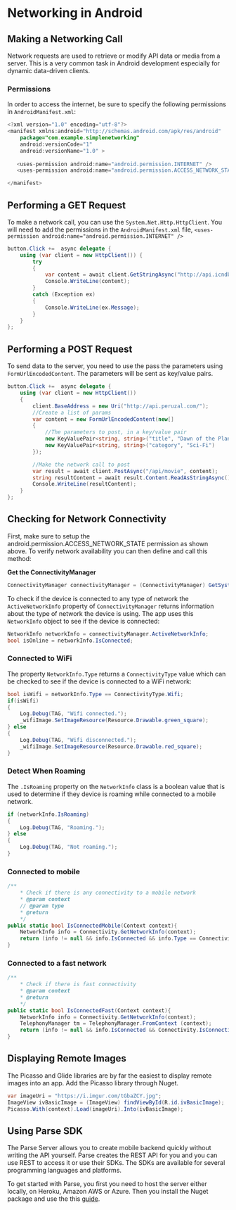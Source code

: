# Networking in Android

## Making a Networking Call

Network requests are used to retrieve or modify API data or media from a server. This is a very common task in Android development especially for dynamic data-driven clients.

### Permissions

In order to access the internet, be sure to specify the following permissions in `AndroidManifest.xml`:

```java
<?xml version="1.0" encoding="utf-8"?>
<manifest xmlns:android="http://schemas.android.com/apk/res/android"
    package="com.example.simplenetworking"
    android:versionCode="1"
    android:versionName="1.0" >
 
   <uses-permission android:name="android.permission.INTERNET" /> 
   <uses-permission android:name="android.permission.ACCESS_NETWORK_STATE" />

</manifest>
```

## Performing a GET Request

To make a network call, you can use the `System.Net.Http.HttpClient`. You will need to add the permissions in the `AndroidManifest.xml` file, `<uses-permission android:name="android.permission.INTERNET" />`

```cs
button.Click +=  async delegate {
    using (var client = new HttpClient()) {
        try
        {
            var content = await client.GetStringAsync("http://api.icndb.com/jokes/random");
            Console.WriteLine(content);
        }
        catch (Exception ex)
        {
            Console.WriteLine(ex.Message);
        }
    }
};
```

## Performing a POST Request

To send data to the server, you need to use the pass the parameters using `FormUrlEncodedContent`. The parameters will be sent as key/value pairs.

```cs
button.Click +=  async delegate {
    using (var client = new HttpClient())
    {
        client.BaseAddress = new Uri("http://api.peruzal.com/");
        //Create a list of params
        var content = new FormUrlEncodedContent(new[]
        {
            //The parameters to post, in a key/value pair
            new KeyValuePair<string, string>("title", "Dawn of the Planet Earth"),
            new KeyValuePair<string, string>("category", "Sci-Fi")
        });

        //Make the network call to post
        var result = await client.PostAsync("/api/movie", content);
        string resultContent = await result.Content.ReadAsStringAsync();
        Console.WriteLine(resultContent);
    }
};
```

## Checking for Network Connectivity

First, make sure to setup the android.permission.ACCESS_NETWORK_STATE permission as shown above. To verify network availability you can then define and call this method:

**Get the ConnectivityManager**

```cs
ConnectivityManager connectivityManager = (ConnectivityManager) GetSystemService(ConnectivityService);
```

To check if the device is connected to any type of network the `ActiveNetworkInfo` property of `ConnectivityManager` returns information about the type of network the device is using. The app uses this `NetworkInfo` object to see if the device is connected:

```cs
NetworkInfo networkInfo = connectivityManager.ActiveNetworkInfo;
bool isOnline = networkInfo.IsConnected;
```

### Connected to WiFi
The property `NetworkInfo.Type` returns a `ConnectivityType` value which can be checked to see if the device is connected to a WiFi network:

```cs
bool isWifi = networkInfo.Type == ConnectivityType.Wifi;
if(isWifi)
{
    Log.Debug(TAG, "Wifi connected.");
    _wifiImage.SetImageResource(Resource.Drawable.green_square);
} else
{
    Log.Debug(TAG, "Wifi disconnected.");
    _wifiImage.SetImageResource(Resource.Drawable.red_square);
}
```

### Detect When Roaming
The `.IsRoaming` property on the `NetworkInfo` class is a boolean value that is used to determine if they device is roaming while connected to a mobile network.

```cs
if (networkInfo.IsRoaming)
{
    Log.Debug(TAG, "Roaming.");
} else
{
    Log.Debug(TAG, "Not roaming.");
}
```


### Connected to mobile

```cs
/**
    * Check if there is any connectivity to a mobile network
    * @param context
    // @param type
    * @return
    */
public static bool IsConnectedMobile(Context context){
    NetworkInfo info = Connectivity.GetNetworkInfo(context);
    return (info != null && info.IsConnected && info.Type == ConnectivityType.Mobile);
}
```


### Connected to a fast network

```cs
/**
    * Check if there is fast connectivity
    * @param context
    * @return
    */
public static bool IsConnectedFast(Context context){
    NetworkInfo info = Connectivity.GetNetworkInfo(context);
    TelephonyManager tm = TelephonyManager.FromContext (context);
    return (info != null && info.IsConnected && Connectivity.IsConnectionFast(info.Type, tm.NetworkType));
}
```

## Displaying Remote Images

The Picasso and Glide libraries are by far the easiest to display remote images into an app. Add the Picasso library through Nuget.

```cs
var imageUri = "https://i.imgur.com/tGbaZCY.jpg";
ImageView ivBasicImage = (ImageView) findViewById(R.id.ivBasicImage);
Picasso.With(context).Load(imageUri).Into(ivBasicImage);
```

## Using Parse SDK

The Parse Server allows you to create mobile backend quickly without writing the API yourself. Parse creates the REST API for you and you can use REST to access it or use their SDKs.
The SDKs are available for several programming languages and platforms.

To get started with Parse, you first you need to host the server either locally, on Heroku, Amazon AWS or Azure. Then you install the Nuget package and use the this [guide]().

